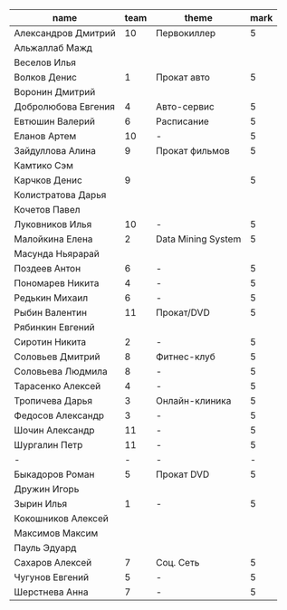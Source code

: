 
| name                | team | theme              | mark |
| ------------------- | ---- | ------------------ | ---- |
| Александров Дмитрий | 10   | Первокиллер        | 5    |
| Альжаллаб Мажд      |      |                    |      |
| Веселов Илья        |      |                    |      |
| Волков Денис        | 1    | Прокат авто        | 5    |
| Воронин Дмитрий     |      |                    |      |
| Добролюбова Евгения | 4    | Авто-сервис        | 5    |
| Евтюшин Валерий     | 6    | Расписание         | 5    |
| Еланов Артем        | 10   | -                  | 5    |
| Зайдуллова Алина    | 9    | Прокат фильмов     | 5    |
| Камтико Сэм         |      |                    |      |
| Карчков Денис       | 9    |                    | 5    |
| Колистратова Дарья  |      |                    |      |
| Кочетов Павел       |      |                    |      |
| Луковников Илья     | 10   | -                  | 5    |
| Малойкина Елена     | 2    | Data Mining System | 5    |
| Масунда Ньярарай    |      |                    |      |
| Поздеев Антон       | 6    | -                  | 5    |
| Пономарев Никита    | 4    | -                  | 5    |
| Редькин Михаил      | 6    | -                  | 5    |
| Рыбин Валентин      | 11   | Прокат/DVD         | 5    |
| Рябинкин Евгений    |      |                    |      |
| Сиротин Никита      | 2    | -                  | 5    |
| Соловьев Дмитрий    | 8    | Фитнес-клуб        | 5    |
| Соловьева Людмила   | 8    | -                  | 5    |
| Тарасенко Алексей   | 4    | -                  | 5    |
| Тропичева Дарья     | 3    | Онлайн-клиника     | 5    |
| Федосов Александр   | 3    | -                  | 5    |
| Шочин Александр     | 11   | -                  | 5    |
| Шургалин Петр       | 11   | -                  | 5    |
| -                   | -    | -                  | -    |
| Быкадоров Роман     | 5    | Прокат DVD         | 5    |
| Дружин Игорь        |      |                    |      |
| Зырин Илья          | 1    | -                  | 5    |
| Кокошников Алексей  |      |                    |      |
| Максимов Максим     |      |                    |      |
| Пауль Эдуард        |      |                    |      |
| Сахаров Алексей     | 7    | Соц. Сеть          | 5    |
| Чугунов Евгений     | 5    | -                  | 5    |
| Шерстнева Анна      | 7    | -                  | 5    |
